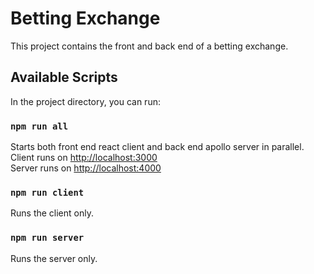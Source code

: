 # Betting Exchange

This project contains the front and back end of a betting exchange.


## Available Scripts

In the project directory, you can run:

### `npm run all`

Starts both front end react client and back end apollo server in parallel.\
Client runs on [http://localhost:3000](http://localhost:3000)\
Server runs on [http://localhost:4000](http://localhost:4000)

### `npm run client`

Runs the client only.


### `npm run server`

Runs the server only.
